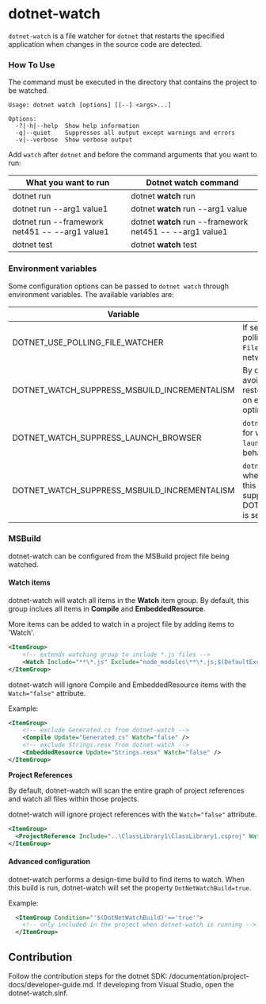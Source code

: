 dotnet-watch
============
`dotnet-watch` is a file watcher for `dotnet` that restarts the specified application when changes in the source code are detected.

### How To Use

The command must be executed in the directory that contains the project to be watched.

    Usage: dotnet watch [options] [[--] <args>...]

    Options:
      -?|-h|--help  Show help information
      -q|--quiet    Suppresses all output except warnings and errors
      -v|--verbose  Show verbose output

Add `watch` after `dotnet` and before the command arguments that you want to run:

| What you want to run                           | Dotnet watch command                                     |
| ---------------------------------------------- | -------------------------------------------------------- |
| dotnet run                                     | dotnet **watch** run                                     |
| dotnet run --arg1 value1                       | dotnet **watch** run --arg1 value                        |
| dotnet run --framework net451 -- --arg1 value1 | dotnet **watch** run --framework net451 -- --arg1 value1 |
| dotnet test                                    | dotnet **watch** test                                    |

### Environment variables

Some configuration options can be passed to `dotnet watch` through environment variables. The available variables are:

| Variable                                       | Effect                                                   |
| ---------------------------------------------- | -------------------------------------------------------- |
| DOTNET_USE_POLLING_FILE_WATCHER                | If set to "1" or "true", `dotnet watch` will use a polling file watcher instead of CoreFx's `FileSystemWatcher`. Used when watching files on network shares or Docker mounted volumes.                       |
| DOTNET_WATCH_SUPPRESS_MSBUILD_INCREMENTALISM   | By default, `dotnet watch` optimizes the build by avoiding certain operations such as running restore or re-evaluating the set of watched files on every file change. If set to "1" or "true",  these optimizations are disabled. |
| DOTNET_WATCH_SUPPRESS_LAUNCH_BROWSER   | `dotnet watch run` will attempt to launch browsers for web apps with `launchBrowser` configured in `launchSettings.json`. If set to "1" or "true", this behavior is suppressed. |
| DOTNET_WATCH_SUPPRESS_MSBUILD_INCREMENTALISM   | `dotnet watch run` will attempt to refresh browsers when it detects file changes. If set to "1" or "true", this behavior is suppressed. This behavior is also suppressed if DOTNET_WATCH_SUPPRESS_LAUNCH_BROWSER is set. |
### MSBuild

dotnet-watch can be configured from the MSBuild project file being watched.

#### Watch items

dotnet-watch will watch all items in the **Watch** item group.
By default, this group inclues all items in **Compile** and **EmbeddedResource**.

More items can be added to watch in a project file by adding items to 'Watch'.

```xml
<ItemGroup>
    <!-- extends watching group to include *.js files -->
    <Watch Include="**\*.js" Exclude="node_modules\**\*.js;$(DefaultExcludes)" />
</ItemGroup>
```

dotnet-watch will ignore Compile and EmbeddedResource items with the `Watch="false"` attribute.

Example:

```xml
<ItemGroup>
    <!-- exclude Generated.cs from dotnet-watch -->
    <Compile Update="Generated.cs" Watch="false" />
    <!-- exclude Strings.resx from dotnet-watch -->
    <EmbeddedResource Update="Strings.resx" Watch="false" />
</ItemGroup>
```

**Project References**

By default, dotnet-watch will scan the entire graph of project references and watch all files within those projects.

dotnet-watch will ignore project references with the `Watch="false"` attribute.

```xml
<ItemGroup>
  <ProjectReference Include="..\ClassLibrary1\ClassLibrary1.csproj" Watch="false" />
</ItemGroup>
```


#### Advanced configuration

dotnet-watch performs a design-time build to find items to watch.
When this build is run, dotnet-watch will set the property `DotNetWatchBuild=true`.

Example:

```xml
  <ItemGroup Condition="'$(DotNetWatchBuild)'=='true'">
    <!-- only included in the project when dotnet-watch is running -->
  </ItemGroup>
```
## Contribution

Follow the contribution steps for the dotnet SDK: /documentation/project-docs/developer-guide.md. If developing from Visual Studio, open the dotnet-watch.slnf.
